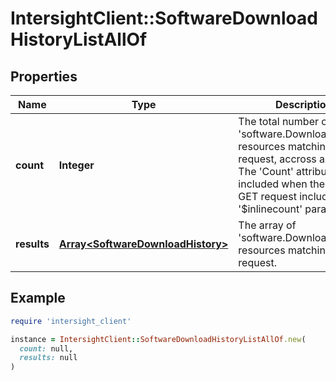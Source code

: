 # IntersightClient::SoftwareDownloadHistoryListAllOf

## Properties

| Name | Type | Description | Notes |
| ---- | ---- | ----------- | ----- |
| **count** | **Integer** | The total number of &#39;software.DownloadHistory&#39; resources matching the request, accross all pages. The &#39;Count&#39; attribute is included when the HTTP GET request includes the &#39;$inlinecount&#39; parameter. | [optional] |
| **results** | [**Array&lt;SoftwareDownloadHistory&gt;**](SoftwareDownloadHistory.md) | The array of &#39;software.DownloadHistory&#39; resources matching the request. | [optional] |

## Example

```ruby
require 'intersight_client'

instance = IntersightClient::SoftwareDownloadHistoryListAllOf.new(
  count: null,
  results: null
)
```

